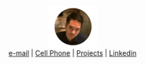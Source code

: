<p align="center">
    <img src="https://github.com/YuTaNCCU/Personal_Introduction/blob/master/Resume_Picture/%E5%9C%93%E5%BD%A2%E6%8F%92%E9%AD%B7%E9%AD%9A%E5%A4%A7%E9%A0%AD.png" alt="alt text" width="20%" >
  <b></b><br>
  <a href="ayuttyua@gmail.com">e-mail</a> |
  <a href="+886-919501037">Cell Phone</a> |
  <a href="https://github.com/YuTaNCCU">Projects</a> |
  <a href="https://www.linkedin.com/in/ta-yu-052a0077/">Linkedin</a> 
  <br><br>
</p>
